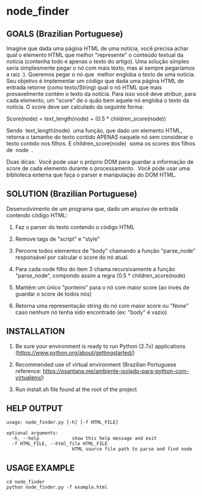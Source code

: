 node_finder
============

GOALS (Brazilian Portuguese)
-

Imagine que dada uma página HTML de uma notícia, você precisa achar qual o elemento
HTML que melhor "represente" o conteúdo textual da notícia (contenha todo e apenas o texto
do artigo). Uma solução simples seria simplesmente pegar o nó com mais texto, mas aí sempre
pegaríamos a raiz :). Queremos pegar o nó que ​
melhor engloba o texto​
 de uma notícia. Seu
objetivo é implementar um código que dada uma página HTML de entrada retorne (como
texto/String) qual o nó HTML que mais provavelmente contém o texto da notícia. Para isso você
deve atribuir, para cada elemento, um "score" de o quão bem aquele nó engloba o texto da
notícia. O score deve ser calculado da seguinte forma:

Score(node) = text_length(node) + (0.5 * children_score(node))

Sendo ​
text_length(node) ​
 uma função, que dado um elemento HTML, retorna o tamanho
do texto contido APENAS naquele nó sem considerar o texto contido nos filhos. E
children_score(node) ​
 soma os scores dos filhos de ​
node ​
.

Duas dicas:
­ Você pode usar o próprio DOM para guardar a informação de score de cada elemento durante
o processamento.
­ Você pode usar uma biblioteca externa que faça o parser e manipulação do DOM HTML.


SOLUTION (Brazilian Portuguese)
-

Desenvolvimento de um programa que, dado um arquivo de entrada contendo código HTML:

1) Faz o parser do texto contendo o código HTML

2) Remove tags de "script" e "style"

3) Percorre todos elementos de "body" chamando a função "parse_node" responsável por calcular o score do nó atual.

4) Para cada node filho do item 3 chama recursivamente a função "parse_node", compondo assim a regra (0.5 * children_score(node)

5) Mantém um único "ponteiro" para o nó com maior score (ao invés de guardar o score de todos nós)

6) Retorna uma representação string do nó com maior score ou "None" caso nenhum nó tenha sido encontrado (ex: "body" é vazio)


INSTALLATION
-

1) Be sure your environment is ready to run Python (2.7x) applications (https://www.python.org/about/gettingstarted/)

2) Recommended use of virtual environment (Brazilian Portuguese reference: https://osantana.me/ambiente-isolado-para-python-com-virtualenv/)

3) Run install.sh file found at the root of the project


HELP OUTPUT
-

```
usage: node_finder.py [-h] [-f HTML_FILE]

optional arguments:
  -h, --help            show this help message and exit
  -f HTML_FILE, --html_file HTML_FILE
                        HTML source file path to parse and find node
```

USAGE EXAMPLE
-

```
cd node_finder
python node_finder.py -f example.html
```
